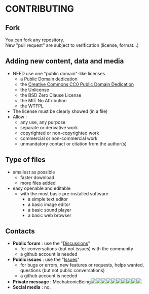 # CONTRIBUTING

## Fork
You can fork any repository.  
New "pull request" are subject to verification (license, format...)

## Adding new content, data and media
- NEED use one "public domain"-like licenses
  - a Public Domain dedication
  - the [Creative Commons CC0 Public Domain Dedication](LICENSE)
  - the Unlicense
  - the BSD Zero Clause License
  - the MIT No Attribution
  - the WTFPL
- The license must be clearly showed (in a file)
- Allow :
  - any use, any purpose
  - separate or derivative work
  - copyrighted or non-copyrighted work
  - commercial or non-commercial work
  - unmandatory contact or citation from the author(s)

## Type of files
- smallest as possible
  - faster download
  - more files added
- easy openable and editable
  - with the most basic pre-installed software
    - a simple text editor
    - a basic image editor
    - a basic sound player
    - a basic web browser

## Contacts
- **Public forum** : use the "[Discussions](https://github.com/MechatronicBeing/resources/discussions/)"
  - for conversations (but not issues) with the community
  - a github account is needed
- **Public issues** : use the "[Issues](https://github.com/MechatronicBeing/resources/issues/)"
  - for bugs or errors, new features or requests, helps wanted, questions (but not public conversations)
  - a github account is needed
- **Private message** : MechatronicBeing![](https://raw.githubusercontent.com/MechatronicBeing/resources-writing/main/images/symbols/sign/atsign.png)![](https://raw.githubusercontent.com/MechatronicBeing/resources-writing/main/images/symbols/bf/g.png)![](https://raw.githubusercontent.com/MechatronicBeing/resources-writing/main/images/symbols/bf/m.png)![](https://raw.githubusercontent.com/MechatronicBeing/resources-writing/main/images/symbols/bf/a.png)![](https://raw.githubusercontent.com/MechatronicBeing/resources-writing/main/images/symbols/bf/i.png)![](https://raw.githubusercontent.com/MechatronicBeing/resources-writing/main/images/symbols/bf/l.png)![](https://raw.githubusercontent.com/MechatronicBeing/resources-writing/main/images/symbols/sign/centerdot.png)![](https://raw.githubusercontent.com/MechatronicBeing/resources-writing/main/images/symbols/bf/c.png)![](https://raw.githubusercontent.com/MechatronicBeing/resources-writing/main/images/symbols/bf/o.png)![](https://raw.githubusercontent.com/MechatronicBeing/resources-writing/main/images/symbols/bf/m.png)
- **Social media** : no. 
